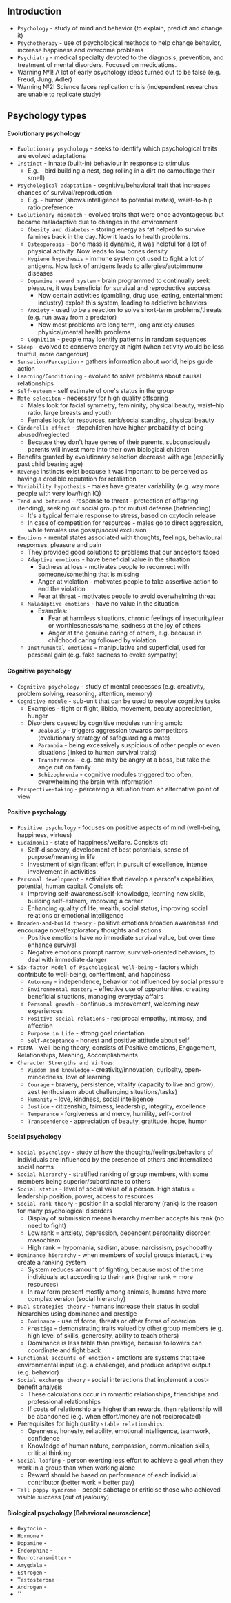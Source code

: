 ## Introduction
* `Psychology` - study of mind and behavior (to explain, predict and change it)
* `Psychotherapy` - use of psychological methods to help change behavior, increase happiness and overcome problems
* `Psychiatry` - medical specialty devoted to the diagnosis, prevention, and treatment of mental disorders. Focused on medications.
* Warning №1! A lot of early psychology ideas turned out to be false (e.g. Freud, Jung, Adler)
* Warning №2! Science faces replication crisis (independent researches are unable to replicate study)

## Psychology types
#### Evolutionary psychology
* `Evolutionary psychology` - seeks to identify which psychological traits are evolved adaptations
* `Instinct` - innate (built-in) behaviour in response to stimulus
    * E.g. - bird building a nest, dog rolling in a dirt (to camouflage their smell)
* `Psychological adaptation` - cognitive/behavioral trait that increases chances of survival/reproduction
    * E.g. - humor (shows intelligence to potential mates), waist-to-hip ratio preference
* `Evolutionary mismatch` - evolved traits that were once advantageous but became maladaptive due to changes in the environment
    * `Obesity and diabetes` - storing energy as fat helped to survive famines back in the day. Now it leads to health problems.
    * `Osteoporosis` - bone mass is dynamic, it was helpful for a lot of physical activity. Now leads to low bones density.
    * `Hygiene hypothesis` - immune system got used to fight a lot of antigens. Now lack of antigens leads to allergies/autoimmune diseases
    * `Dopamine reward system` - brain programmed to continually seek pleasure, it was beneficial for survival and reproductive success
        * Now certain activities (gambling, drug use, eating, entertainment industry) exploit this system, leading to addictive behaviors
    * `Anxiety` - used to be a reaction to solve short-term problems/threats (e.g. run away from a predator)
        * Now most problems are long term, long anxiety causes physical/mental health problems
    * `Cognition` - people may identify patterns in random sequences
* `Sleep` - evolved to conserve energy at night (when activity would be less fruitful, more dangerous) 
* `Sensation/Perception` - gathers information about world, helps guide action
* `Learning/Conditioning` - evolved to solve problems about causal relationships
* `Self-esteem` - self estimate of one's status in the group
* `Mate seleciton` - necessary for high quality offspring 
    * Males look for facial symmetry, femininity, physical beauty, waist–hip ratio, large breasts and youth
    * Females look for resources, rank/social standing, physical beauty
* `Cinderella effect` - stepchildren have higher probability of being abused/neglected
    * Because they don't have genes of their parents, subconsciously parents will invest more into their own biological children
* Benefits granted by evolutionary selection decrease with age (especially past child bearing age)
* `Revenge` instincts exist because it was important to be perceived as having a credible reputation for retaliation
* `Variability hypothesis` - males have greater variability (e.g. way more people with very low/high IQ)
* `Tend and befriend` - response to threat - protection of offspring (tending), seeking out social group for mutual defense (befriending)
    * It's a typical female response to stress, based on oxytocin release
    * In case of competition for resources - males go to direct aggression, while females use gossip/social exclusion
* `Emotions` -  mental states associated with thoughts, feelings, behavioural responses, pleasure and pain
    * They provided good solutions to problems that our ancestors faced
    * `Adaptive emotions` - have beneficial value in the situation 
        * Sadness at loss - motivates people to reconnect with someone/something that is missing
        * Anger at violation - motivates people to take assertive action to end the violation
        * Fear at threat - motivates people to avoid overwhelming threat
    * `Maladaptive emotions` - have no value in the situation
        * Examples:
            * Fear at harmless situations, chronic feelings of insecurity/fear or worthlessness/shame, sadness at the joy of others
            * Anger at the genuine caring of others, e.g. because in childhood caring followed by violation
    * `Instrumental emotions` - manipulative and superficial, used for personal gain (e.g. fake sadness to evoke sympathy)

#### Cognitive psychology
* `Cognitive psychology` - study of mental processes (e.g. creativity, problem solving, reasoning, attention, memory)
* `Cognitive module` - sub-unit that can be used to resolve cognitive tasks
    * Examples - fight or flight, libido, movement, beauty appreciation, hunger
    * Disorders caused by cognitive modules running amok:
        * `Jealously` - triggers aggression towards competitors (evolutionary strategy of safeguarding a mate)
        * `Paranoia` - being excessively suspicious of other people or even situations (linked to human survival traits)
        * `Transference` - e.g. one may be angry at a boss, but take the ange out on family
        * `Schizophrenia` - cognitive modules triggered too often, overwhelming the brain with information
* `Perspective-taking` - perceiving a situation from an alternative point of view

#### Positive psychology
* `Positive psychology` - focuses on positive aspects of mind (well-being, happiness, virtues)
* `Eudaimonia` - state of happiness/welfare. Consists of:
    * Self-discovery, development of best potentials, sense of purpose/meaning in life
    * Investment of significant effort in pursuit of excellence, intense involvement in activities
* `Personal development` - activities that develop a person's capabilities, potential, human capital. Consists of:
    * Improving self-awareness/self-knowledge, learning new skills, building self-esteem, improving a career
    * Enhancing quality of life, wealth, social status, improving social relations or emotional intelligence
* `Broaden-and-build theory` - positive emotions broaden awareness and encourage novel/exploratory thoughts and actions
    * Positive emotions have no immediate survival value, but over time enhance survival
    * Negative emotions prompt narrow, survival-oriented behaviors, to deal with immediate danger
* `Six-factor Model of Psychological Well-being` - factors which contribute to well-being, contentment, and happiness
    * `Autonomy` - independence, behavior not influenced by social pressure
    * `Environmental mastery` - effective use of opportunities, creating beneficial situations, managing everyday affairs
    * `Personal growth` - continuous improvement, welcoming new experiences 
    * `Positive social relations` - reciprocal empathy, intimacy, and affection
    * `Purpose in Life` - strong goal orientation
    * `Self-Acceptance` - honest and positive attitude about self
* `PERMA` - well-being theory, consists of Positive emotions, Engagement, Relationships, Meaning, Accomplishments
* `Character Strengths and Virtues`:
    * `Wisdom and knowledge` - creativity/innovation, curiosity, open-mindedness, love of learning
    * `Courage` - bravery, persistence, vitality (capacity to live and grow), zest (enthusiasm about challenging situations/tasks)
    * `Humanity` - love, kindness, social intelligence
    * `Justice` - citizenship, fairness, leadership, integrity, excellence
    * `Temperance` - forgiveness and mercy, humility, self-control
    * `Transcendence` - appreciation of beauty, gratitude, hope, humor

#### Social psychology
* `Social psychology` - study of how the thoughts/feelings/behaviors of individuals are influenced by the presence of others and internalized social norms
* `Social hierarchy` - stratified ranking of group members, with some members being superior/subordinate to others
* `Social status` - level of social value of a person. High status = leadership position, power, access to resources
* `Social rank theory` - position in a social hierarchy (rank) is the reason for many psychological disorders
    * Display of submission means hierarchy member accepts his rank (no need to fight)
    * Low rank = anxiety, depression, dependent personality disorder, masochism
    * High rank =  hypomania, sadism, abuse, narcissism, psychopathy
* `Dominance hierarchy` - when members of social groups interact, they create a ranking system
    * System reduces amount of fighting, because most of the time individuals act according to their rank (higher rank = more resources)
    * In raw form present mostly among animals, humans have more complex version (social hierarchy)
* `Dual strategies theory` - humans increase their status in social hierarchies using dominance and prestige
    * `Dominance` - use of force, threats or other forms of coercion
    * `Prestige` - demonstrating traits valued by other group members (e.g. high level of skills, generosity, ability to teach others)
    * Dominance is less table than prestige, because followers can coordinate and fight back
* `Functional accounts of emotion` - emotions are systems that take environmental input (e.g. a challenge), and produce adaptive output (e.g. behavior)
* `Social exchange theory` - social interactions that implement a cost-benefit analysis
    * These calculations occur in romantic relationships, friendships and professional relationships
    * If costs of relationship are higher than rewards, then relationship will be abandoned (e.g. when effort/money are not reciprocated)
* Prerequisites for high quality `stable relationships`:
    * Openness, honesty, reliability, emotional intelligence, teamwork, confidence
    * Knowledge of human nature, compassion, communication skills, critical thinking
* `Social loafing` - person exerting less effort to achieve a goal when they work in a group than when working alone
    * Reward should be based on performance of each individual contributor (better work = better pay)
* `Tall poppy syndrome` - people sabotage or criticise those who achieved visible success (out of jealousy)

#### Biological psychology (Behavioral neuroscience)
* `Oxytocin` - 
* `Hormone` - 
* `Dopamine` - 
* `Endorphine` - 
* `Neurotransmitter` - 
* `Amygdala` - 
* `Estrogen` - 
* `Testosterone` - 
* `Androgen` - 
* ``